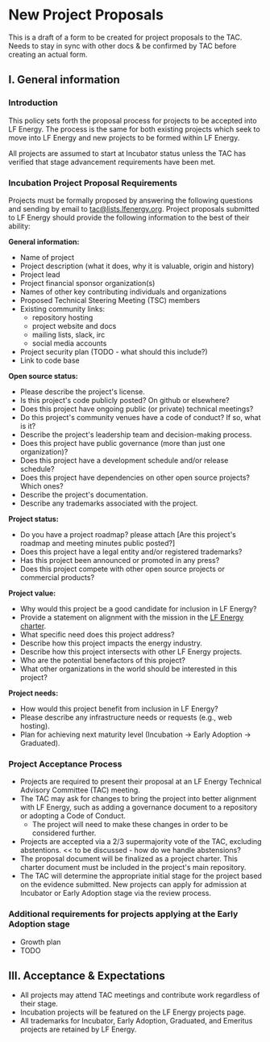 New Project Proposals
=====================

This is a draft of a form to be created for project proposals to the TAC. Needs to stay in sync with other docs & be confirmed by TAC before creating an actual form.

I. General information
----------------------

### Introduction

This policy sets forth the proposal process for projects to be accepted into LF Energy. The process is the same for both existing projects which seek to move into LF Energy and new projects to be formed within LF Energy.

All projects are assumed to start at Incubator status unless the TAC has verified that stage advancement requirements have been met.

### Incubation Project Proposal Requirements

Projects must be formally proposed by answering the following questions and sending by email to tac@lists.lfenergy.org. Project proposals submitted to LF Energy should provide the following information to the best of their ability:

**General information:**

- Name of project
- Project description (what it does, why it is valuable, origin and history)
- Project lead
- Project financial sponsor organization(s)
- Names of other key contributing individuals and organizations
- Proposed Technical Steering Meeting (TSC) members
- Existing community links:
   - repository hosting
   - project website and docs
   - mailing lists, slack, irc
   - social media accounts
- Project security plan (TODO - what should this include?)
- Link to code base

**Open source status:**

- Please describe the project's license.
- Is this project's code publicly posted? On github or elsewhere?
- Does this project have ongoing public (or private) technical meetings?
- Do this project's community venues have a code of conduct? If so, what is it?
- Describe the project's leadership team and decision-making process.
- Does this project have public governance (more than just one organization)?
- Does this project have a development schedule and/or release schedule?
- Does this project have dependencies on other open source projects? Which ones?
- Describe the project's documentation.
- Describe any trademarks associated with the project.

**Project status:**

- Do you have a project roadmap? please attach [Are this project's roadmap and meeting minutes public posted?]
- Does this project have a legal entity and/or registered trademarks?
- Has this project been announced or promoted in any press?
- Does this project compete with other open source projects or commercial products?

**Project value:**

- Why would this project be a good candidate for inclusion in LF Energy?
- Provide a statement on alignment with the mission in the [LF Energy charter](lf-energy-charter.md).
- What specific need does this project address?
- Describe how this project impacts the energy industry.
- Describe how this project intersects with other LF Energy projects.
- Who are the potential benefactors of this project?
- What other organizations in the world should be interested in this project?

**Project needs:**
- How would this project benefit from inclusion in LF Energy?
- Please describe any infrastructure needs or requests (e.g., web hosting).
- Plan for achieving next maturity level (Incubation -> Early Adoption -> Graduated).


### Project Acceptance Process

- Projects are required to present their proposal at an LF Energy Technical Advisory Committee (TAC) meeting.
- The TAC may ask for changes to bring the project into better alignment with LF Energy, such as adding a governance document to a repository or adopting a Code of Conduct.
  - The project will need to make these changes in order to be considered further.
- Projects are accepted via a 2/3 supermajority vote of the TAC, excluding abstentions. << to be discussed - how do we handle abstensions?
- The proposal document will be finalized as a project charter. This charter document must be included in the project's main repository.
- The TAC will determine the appropriate initial stage for the project based on the evidence submitted. New projects can apply for admission at Incubator or Early Adoption stage via the review process.


### Additional requirements for projects applying at the Early Adoption stage

- Growth plan
- TODO

III. Acceptance & Expectations
------------------------------

- All projects may attend TAC meetings and contribute work regardless of their stage.
- Incubation projects will be featured on the LF Energy projects page.
- All trademarks for Incubator, Early Adoption, Graduated, and Emeritus projects are retained by LF Energy.
